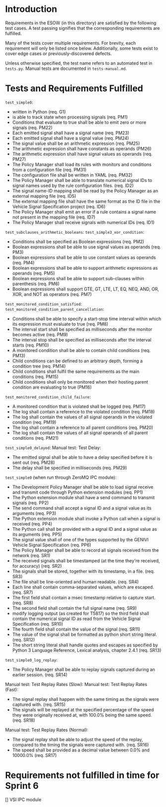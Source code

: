Introduction
============
Requirements in the ESOW (in this directory) are satisfied by the following test cases. A test passing signifies that the corresponding requirements are fulfilled.

Many of the tests cover multiple requirements. For brevity, each requirement will only be listed once below. Additionally, some tests exist to cover edge cases or previously-discovered defects.

Unless otherwise specified, the test name refers to an automated test in `tests.py`. Manual tests are documented in `tests-manual.md`.

Tests and Requirements Fulfilled
================================
`test_simple0`:
* written in Python (req. G1)
* is able to track state when processing signals (req. PM1)
* Conditions that evaluate to true shall be able to emit zero or more
signals (req. PM22)
* Each emitted signal shall have a signal name (req. PM23)
* Each emitted signal shall have a signal value (req. PM24)
* The signal value shall be an arithmetic expression (req. PM25)
* The arithmetic expression shall have constants as operands (PM26)
* The arithmetic expression shall have signal values as operands
(req. PM27)
* The Policy Manager shall load its rules with monitors and
conditions from a configuration file (req. PM31)
* The configuration file shall be written in YAML (req. PM32)
* The Policy Manager shall be able to translate numerical signal IDs
to signal names used by the rule configuration files. (req. ID2)
* The signal name-ID mapping shall be read by the Policy Manager as an
external mapping file (req. ID5)
* The external mapping file shall have the same format as the ID file
in the Vehicle Signal Specification project (req. ID6)
* The Policy Manager shall emit an error if a rule contains a signal
name not present in the mapping file (req. ID7)
* The Policy Manager shall receive signals with numerical IDs (req.
ID1)

`test_subclauses_arithmetic_booleans`:
`test_simple3_xor_condition`:
* Conditions shall be specified as Boolean expressions (req. PM2)
* Boolean expressions shall be able to use signal values as operands
(req. PM3)
* Boolean expressions shall be able to use constant values as
operands (req. PM4)
* Boolean expressions shall be able to support arithmetic expressions
as operands (req. PM5)
* Boolean expressions shall be able to support sub-clauses within
parenthesis (req. PM6)
* Boolean expressions shall support GTE, GT, LTE, LT, EQ, NEQ, AND,
OR, XOR, and NOT as operators  (req. PM7)

`test_monitored_condition_satisfied`:
`test_monitored_condition_parent_cancellation`:
* Conditions shall be able to specify a start-stop time interval
within which its expression must evaluate to true (req. PM8)
* The interval start shall be specified as milliseconds after the
monitor becomes active (req. PM9)
* The interval stop shall be specified as milliseconds after the
interval starts (req. PM10)
* A monitored condition shall be able to contain child conditions
(req. PM13)
* Child conditions can be defined to an arbitrary depth, forming a
condition tree (req. PM14)
* Child conditions shall fulfil the same requirements as the main
conditions (req. PM15)
* Child conditions shall only be monitored when their hosting parent
condition are evaluating to true (PM16)

`test_monitored_condition_child_failure`:
* A monitored condition that is violated shall be logged (req. PM17)
* The log shall contain a reference to the violated condition (req.
PM18)
* The log shall contain the values of all signal operands in the
violated condition (req. PM19)
* The log shall contain a reference to all parent conditions (req.
PM20)
* The log shall contain the values of all signal operands of all
parent conditions (req. PM21)

`test_simple0_delayed`:
Manual test: Test Delay:
* The emitted signal shall be able to have a delay specified before
it is sent out (req. PM28)
* The delay shall be specified in milliseconds (req. PM29)

`test_simple0` (when run through ZeroMQ IPC module):
* The Development Policy Manager shall be able to load signal receive
and transmit code through Python extension modules (req. PP1)
* The Python extension module shall have a send command to transmit
signals (req. PP2)
* The send command shall accept a signal ID and a signal value as its
arguments (req. PP3)
* The Python extension module shall invoke a Python call when a
signal is received (req. PP4)
* The Python call shall be provided with a signal ID and a signal
value as its arguments (req. PP5)
* The signal value shall of one of the types supported by the GENIVI
Vehicle Signal Specification (req. PP6)
* The Policy Manager shall be able to record all signals received
from the network (req. SR1)
* The received signals shall be timestamped (at the time they're
received, for accuracy) (req. SR2)
* The signals shall be stored, together with its timestamp, in a
file. (req. SR3)
* The file shall be line-oriented and human readable. (req. SR4)
* Each line shall contain comma-separated values, which are escaped.
(req. SR7)
* The first field shall contain a msec timestamp relative to capture
start. (req. SR8)
* The second field shall contain the full signal name (req. SR9)
* modify logging output (as created for T5817) so the third field
shall contain the numerical signal ID as read from the Vehicle Signal
Specification (req. SR10)
* The fourth field shall contain the value of the signal (req. SR11)
* The value of the signal shall be formatted as python short string
literal. (req. SR12)
* The short string literal shall handle quotes and escapes as
specified by Python 3 Language Reference, Lexical analysis, chapter
2.4.1 (req. SR13)

`test_simple0_log_replay`:
* The Policy Manager shall be able to replay signals captured during
an earlier session. (req. SR14)

Manual test: Test Replay Rates (Slow):
Manual test: Test Replay Rates (Fast):
* The signal replay shall happen with the same timing as the signals
were captured with. (req. SR15)
* The signals will be replayed at the specified percentage of the
speed they were originally received at, with 100.0% being the same
speed. (req. SR18)

Manual test: Test Replay Rates (Normal):
* The signal replay shall be able to adjust the speed of the replay,
compared to the timing the signals were captured with. (req. SR16)
* The speed shall be provided as a decimal value between 0.0% and
10000.0% (req. SR17)

Requirements not fulfilled in time for Sprint 6
===============================================
[] VSI IPC module
